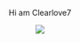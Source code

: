  <p align="center",font="fantasy">Hi am Clearlove7</p>

<p align="center"><img src="https://scr.vn/wp-content/uploads/2020/08/Hacker-hut-thuoc-chat-nhat.jpg?fbclid=IwAR0iMaJRi_BaNf1F0l2YDbM0lupWF4NbzazZOIHHLXBmUj8HLFw7TYi_6Q4"/></p>
